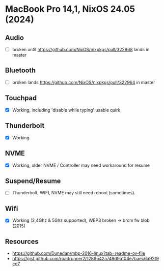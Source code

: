 # MacBook Pro 14,1, NixOS 24.05 (2024)

## Audio
 - [ ] broken until https://github.com/NixOS/nixpkgs/pull/322968 lands in master

## Bluetooth
 - [ ] broken lands https://github.com/NixOS/nixpkgs/pull/322964 in master

## Touchpad 
 - [x] Working, including 'disable while typing' usable quirk

## Thunderbolt
 - [x] Working

## NVME
 - [x] Working, older NVME / Controller may need workaround for resume

## Suspend/Resume
 - [ ] Thunderbolt, WIFI, NVME may still need reboot (sometimes).

## Wifi
 - [x] Working (2,4Ghz & 5Ghz supported), WEP3 broken -> brcm fw blob (2015) 

## Resources
- https://github.com/Dunedan/mbp-2016-linux?tab=readme-ov-file
- https://gist.github.com/roadrunner2/1289542a748d9a104e7baec6a92f9cd7
